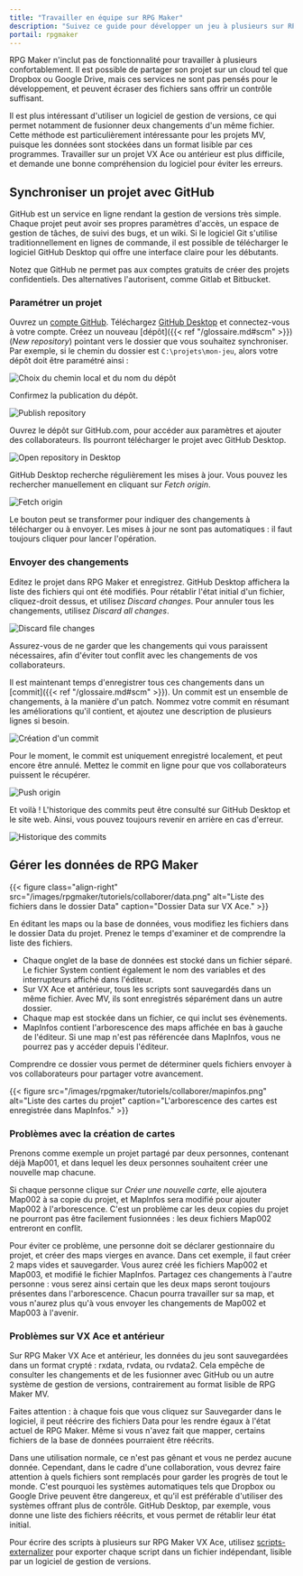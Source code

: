 ```yaml
---
title: "Travailler en équipe sur RPG Maker"
description: "Suivez ce guide pour développer un jeu à plusieurs sur RPG Maker. Découvrez comment utiliser un logiciel de gestion de versions pour partager les données de votre projet en toute sécurité."
portail: rpgmaker
---
```


RPG Maker n'inclut pas de fonctionnalité pour travailler à plusieurs confortablement. Il est possible de partager son projet sur un cloud tel que Dropbox ou Google Drive, mais ces services ne sont pas pensés pour le développement, et peuvent écraser des fichiers sans offrir un contrôle suffisant.

Il est plus intéressant d'utiliser un logiciel de gestion de versions, ce qui permet notamment de fusionner deux changements d'un même fichier. Cette méthode est particulièrement intéressante pour les projets MV, puisque les données sont stockées dans un format lisible par ces programmes. Travailler sur un projet VX Ace ou antérieur est plus difficile, et demande une bonne compréhension du logiciel pour éviter les erreurs.

## Synchroniser un projet avec GitHub

GitHub est un service en ligne rendant la gestion de versions très simple. Chaque projet peut avoir ses propres paramètres d'accès, un espace de gestion de tâches, de suivi des bugs, et un wiki. Si le logiciel Git s'utilise traditionnellement en lignes de commande, il est possible de télécharger le logiciel GitHub Desktop qui offre une interface claire pour les débutants.

Notez que GitHub ne permet pas aux comptes gratuits de créer des projets confidentiels. Des alternatives l'autorisent, comme Gitlab et Bitbucket.

### Paramétrer un projet

Ouvrez un [compte GitHub](https://github.com/join). Téléchargez [GitHub Desktop](https://desktop.github.com/) et connectez-vous à votre compte. Créez un nouveau [dépôt]({{< ref "/glossaire.md#scm" >}}) (*New repository*) pointant vers le dossier que vous souhaitez synchroniser. Par exemple, si le chemin du dossier est `C:\projets\mon-jeu`, alors votre dépôt doit être paramétré ainsi :

![Choix du chemin local et du nom du dépôt](/images/rpgmaker/tutoriels/collaborer/parametres.png)

Confirmez la publication du dépôt.

![Publish repository](/images/rpgmaker/tutoriels/collaborer/publishrepository.png)

Ouvrez le dépôt sur GitHub.com, pour accéder aux paramètres et ajouter des collaborateurs. Ils pourront télécharger le projet avec GitHub Desktop.

![Open repository in Desktop](/images/rpgmaker/tutoriels/collaborer/openindesktop.png)

GitHub Desktop recherche régulièrement les mises à jour. Vous pouvez les rechercher manuellement en cliquant sur *Fetch origin*.

![Fetch origin](/images/rpgmaker/tutoriels/collaborer/fetchorigin.png)

Le bouton peut se transformer pour indiquer des changements à télécharger ou à envoyer. Les mises à jour ne sont pas automatiques : il faut toujours cliquer pour lancer l'opération.

### Envoyer des changements

Editez le projet dans RPG Maker et enregistrez. GitHub Desktop affichera la liste des fichiers qui ont été modifiés. Pour rétablir l'état initial d'un fichier, cliquez-droit dessus, et utilisez *Discard changes*. Pour annuler tous les changements, utilisez *Discard all changes*.

![Discard file changes](/images/rpgmaker/tutoriels/collaborer/discardchanges.png)

Assurez-vous de ne garder que les changements qui vous paraissent nécessaires, afin d'éviter tout conflit avec les changements de vos collaborateurs.

Il est maintenant temps d'enregistrer tous ces changements dans un [commit]({{< ref "/glossaire.md#scm" >}}). Un commit est un ensemble de changements, à la manière d'un patch. Nommez votre commit en résumant les améliorations qu'il contient, et ajoutez une description de plusieurs lignes si besoin.

![Création d'un commit](/images/rpgmaker/tutoriels/collaborer/commit.png)

Pour le moment, le commit est uniquement enregistré localement, et peut encore être annulé. Mettez le commit en ligne pour que vos collaborateurs puissent le récupérer.

![Push origin](/images/rpgmaker/tutoriels/collaborer/pushorigin.png)

Et voilà ! L'historique des commits peut être consulté sur GitHub Desktop et le site web. Ainsi, vous pouvez toujours revenir en arrière en cas d'erreur.

![Historique des commits](/images/rpgmaker/tutoriels/collaborer/historique.png)

## Gérer les données de RPG Maker

{{< figure class="align-right" src="/images/rpgmaker/tutoriels/collaborer/data.png" alt="Liste des fichiers dans le dossier Data" caption="Dossier Data sur VX Ace." >}}

En éditant les maps ou la base de données, vous modifiez les fichiers dans le dossier Data du projet. Prenez le temps d'examiner et de comprendre la liste des fichiers.

- Chaque onglet de la base de données est stocké dans un fichier séparé. Le fichier System contient également le nom des variables et des interrupteurs affiché dans l'éditeur.
- Sur VX Ace et antérieur, tous les scripts sont sauvegardés dans un même fichier. Avec MV, ils sont enregistrés séparément dans un autre dossier.
- Chaque map est stockée dans un fichier, ce qui inclut ses évènements.
- MapInfos contient l'arborescence des maps affichée en bas à gauche de l'éditeur. Si une map n'est pas référencée dans MapInfos, vous ne pourrez pas y accéder depuis l'éditeur.

Comprendre ce dossier vous permet de déterminer quels fichiers envoyer à vos collaborateurs pour partager votre avancement.

{{< figure src="/images/rpgmaker/tutoriels/collaborer/mapinfos.png" alt="Liste des cartes du projet" caption="L'arborescence des cartes est enregistrée dans MapInfos." >}}

### Problèmes avec la création de cartes

Prenons comme exemple un projet partagé par deux personnes, contenant déjà Map001, et dans lequel les deux personnes souhaitent créer une nouvelle map chacune.

Si chaque personne clique sur *Créer une nouvelle carte*, elle ajoutera Map002 à sa copie du projet, et MapInfos sera modifié pour ajouter Map002 à l'arborescence. C'est un problème car les deux copies du projet ne pourront pas être facilement fusionnées : les deux fichiers Map002 entreront en conflit.

Pour éviter ce problème, une personne doit se déclarer gestionnaire du projet, et créer des maps vierges en avance. Dans cet exemple, il faut créer 2 maps vides et sauvegarder. Vous aurez créé les fichiers Map002 et Map003, et modifié le fichier MapInfos. Partagez ces changements à l'autre personne : vous serez ainsi certain que les deux maps seront toujours présentes dans l'arborescence. Chacun pourra travailler sur sa map, et vous n'aurez plus qu'à vous envoyer les changements de Map002 et Map003 à l'avenir.

### Problèmes sur VX Ace et antérieur

Sur RPG Maker VX Ace et antérieur, les données du jeu sont sauvegardées dans un format crypté : rxdata, rvdata, ou rvdata2. Cela empêche de consulter les changements et de les fusionner avec GitHub ou un autre système de gestion de versions, contrairement au format lisible de RPG Maker MV.

Faites attention : à chaque fois que vous cliquez sur Sauvegarder dans le logiciel, il peut réécrire des fichiers Data pour les rendre égaux à l'état actuel de RPG Maker. Même si vous n'avez fait que mapper, certains fichiers de la base de données pourraient être réécrits.

Dans une utilisation normale, ce n'est pas gênant et vous ne perdez aucune donnée. Cependant, dans le cadre d'une collaboration, vous devrez faire attention à quels fichiers sont remplacés pour garder les progrès de tout le monde. C'est pourquoi les systèmes automatiques tels que Dropbox ou Google Drive peuvent être dangereux, et qu'il est préférable d'utiliser des systèmes offrant plus de contrôle. GitHub Desktop, par exemple, vous donne une liste des fichiers réécrits, et vous permet de rétablir leur état initial.

Pour écrire des scripts à plusieurs sur RPG Maker VX Ace, utilisez [scripts-externalizer](https://github.com/RMEx/buildozer) pour exporter chaque script dans un fichier indépendant, lisible par un logiciel de gestion de versions.
